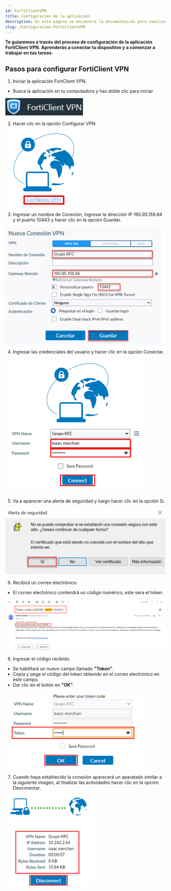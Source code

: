```yaml
---
id: FortiClientVPN
title: Configuración de la aplicación
description: En esta página se encuentra la documentación para realizar la configuración de FortiClient
slug: /Configuracion-FortiClientVPN
---
```



 **Te guiaremos a través del proceso de configuración de la aplicación FortiClient VPN. Aprenderás a conectar tu dispositivo  y a comenzar a trabajar en tus tareas.**
## Pasos para configurar FortiClient VPN
1. Iniciar la aplicación FortClient VPN.
- Busca la aplicación en tu computadora y has doble clic para iniciar

![Iniciar](./img/IniciarFCVPN.png)

2. Hacer clic en la opción Configurar VPN.

![ConfigurarVPN](./img/ConfigurarVPN.png)

3. Ingresar un nombre de Conexión, ingresar la dirección IP 190.95.159.84 y el puerto 10443 y hacer clic en la opción Guardar.

![NuevaConexión](./img/NuevaConexionVPN.png)

4. Ingresar las credenciales del usuario y hacer clic en la opción Conectar.

![Credenciales](./img/CredencialesFCVPN.png)

5. Va a aparecer una alerta de seguridad y luego hacer clic en la opción Si.

![Alerta de Seguridad](./img/AlertaSeguridad.png)

6. Recibirá un correo electrónico.

- El correo electrónico contendrá un código numérico, este sera el token.

![Token Correo Electrónico](./img/TokenCorreo.png)

6. Ingresar el código recibido.
- Se habilitará un nuevo campo llamado **"Token"**.
- Copia y pega el código del token obtenido en el correo electrónico en este campo.
- Dar clic en el botón en **"OK"**.

![Token](./img/Token.png)

7. Cuando haya establecido la conexión aparecerá un aparatado similar a la siguiente imagen, al finalizar las actividades hacer clic en la opción Desconectar.

![Restaurante](./img/ConexionExitosa.png)

